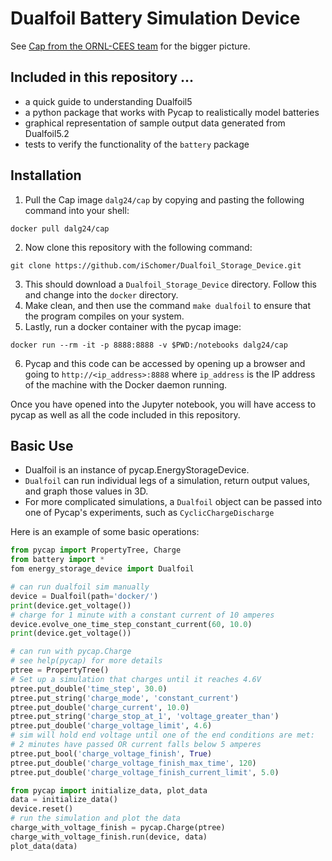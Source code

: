 # Dualfoil Battery Simulation Device
See [Cap from the ORNL-CEES team](https://github.com/ORNL-CEES/Cap "Github - ORNL-CEES/Cap") for the bigger picture.

## Included in this repository ...
 +  a quick guide to understanding Dualfoil5 
 +  a python package that works with Pycap to realistically model batteries
 +  graphical representation of sample output data generated from Dualfoil5.2
 +  tests to verify the functionality of the `battery` package

## Installation
 1. Pull the Cap image `dalg24/cap` by copying and pasting the following command into your shell:

 ```
 docker pull dalg24/cap
 ```

 2. Now clone this repository with the following command:

 ```
 git clone https://github.com/iSchomer/Dualfoil_Storage_Device.git
 ```

 3. This should download a `Dualfoil_Storage_Device` directory. Follow this and change into the `docker` directory.
 4. Make clean, and then use the command `make dualfoil` to ensure that the program compiles on your system.
 5. Lastly, run a docker container with the pycap image:

 ```
 docker run --rm -it -p 8888:8888 -v $PWD:/notebooks dalg24/cap
 ```

 6. Pycap and this code can be accessed by opening up a browser and going to `http://<ip_address>:8888` where `ip_address` is the IP address of the machine with the Docker daemon running.

Once you have opened into the Jupyter notebook, you will have access to pycap as well as all the code included in this repository.


## Basic Use
 + Dualfoil is an instance of pycap.EnergyStorageDevice.
 + `Dualfoil` can run individual legs of a simulation, return output values, and graph those values in 3D.
 + For more complicated simulations, a `Dualfoil` object can be passed into one of Pycap's experiments, such as `CyclicChargeDischarge`

 Here is an example of some basic operations:
 ```python
 from pycap import PropertyTree, Charge
 from battery import *
 fom energy_storage_device import Dualfoil

 # can run dualfoil sim manually 
 device = Dualfoil(path='docker/')
 print(device.get_voltage())
 # charge for 1 minute with a constant current of 10 amperes
 device.evolve_one_time_step_constant_current(60, 10.0)
 print(device.get_voltage())

 # can run with pycap.Charge
 # see help(pycap) for more details
 ptree = PropertyTree()
 # Set up a simulation that charges until it reaches 4.6V
 ptree.put_double('time_step', 30.0)
 ptree.put_string('charge_mode', 'constant_current')
 ptree.put_double('charge_current', 10.0)
 ptree.put_string('charge_stop_at_1', 'voltage_greater_than')
 ptree.put_double('charge_voltage_limit', 4.6)
 # sim will hold end voltage until one of the end conditions are met:
 # 2 minutes have passed OR current falls below 5 amperes
 ptree.put_bool('charge_voltage_finish', True)
 ptree.put_double('charge_voltage_finish_max_time', 120)
 ptree.put_double('charge_voltage_finish_current_limit', 5.0)
 
 from pycap import initialize_data, plot_data
 data = initialize_data()
 device.reset()
 # run the simulation and plot the data
 charge_with_voltage_finish = pycap.Charge(ptree)
 charge_with_voltage_finish.run(device, data)
 plot_data(data)
 ```
